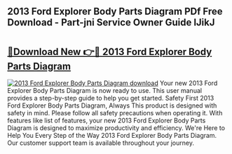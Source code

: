 ## 2013 Ford Explorer Body Parts Diagram PDf Free Download - Part-jni Service Owner Guide lJikJ

# <h2><a href="http://dfny2b.blite.top/?on=2013+Ford+Explorer+Body+Parts+Diagram">🔗Download New 👉🔴 2013 Ford Explorer Body Parts Diagram</a></h2>

[![2013 Ford Explorer Body Parts Diagram download](https://i.imgur.com/lujVjoI.png)](http://dfny2b.blite.top/?on=2013+Ford+Explorer+Body+Parts+Diagram)
Your new 2013 Ford Explorer Body Parts Diagram is now ready to use. This user manual provides a step-by-step guide to help you get started. Safety First 2013 Ford Explorer Body Parts Diagram, Always This product is designed with safety in mind. Please follow all safety precautions when operating it. With features like list of features, your new 2013 Ford Explorer Body Parts Diagram is designed to maximize productivity and efficiency. We're Here to Help You Every Step of the Way 2013 Ford Explorer Body Parts Diagram. Our customer support team is available throughout your journey.

